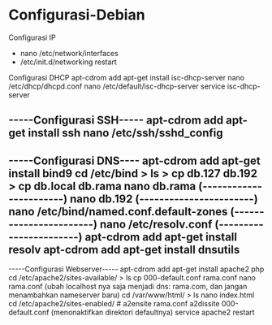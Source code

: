 # Configurasi-Debian

Configurasi IP
- nano /etc/network/interfaces
- /etc/init.d/networking restart


Configurasi DHCP
  apt-cdrom add
    apt-get install isc-dhcp-server
      nano /etc/dhcp/dhcpd.conf
        nano /etc/default/isc-dhcp-server
          service isc-dhcp-server


-----Configurasi SSH-----
  apt-cdrom add
    apt-get install ssh
      nano /etc/ssh/sshd_config
---------------------------------------------------------

-----Configurasi DNS----
  apt-cdrom add
    apt-get install bind9
      cd /etc/bind
        > ls
          > cp db.127 db.192
            > cp db.local db.rama
              nano db.rama (-----------------------)
                nano db.192 (-----------------------)
                  nano /etc/bind/named.conf.default-zones (-----------------------)
                    nano /etc/resolv.conf (-----------------------)
                      apt-cdrom add
                        apt-get install resolv
                          apt-cdrom add
                            apt-get install dnsutils
---------------------------------------------------------

-----Configurasi Webserver-----
  apt-cdrom add
    apt-get install apache2 php
      cd /etc/apache2/sites-available/
        > ls
          cp 000-default.conf rama.conf
            nano rama.conf (ubah localhost nya saja menjadi dns: rama.com, dan jangan menambahkan nameserver baru)
              cd /var/www/html/
                > ls
                  nano index.html
                    cd /etc/apache2/sites-enabled/
                      # a2ensite rama.conf
                        a2dissite 000-default.conf (menonaktifkan direktori defaultnya)
                          service apache2 restart










